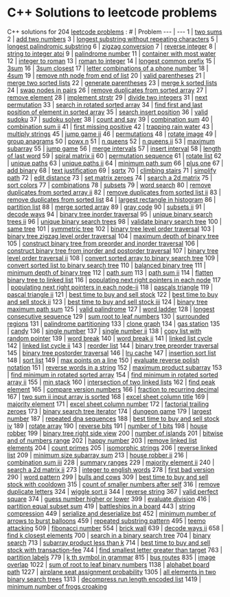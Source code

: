 # C++ Solutions to leetcode problems
C++ solutions for 204 [leetcode problems](https://leetcode.com/problemset/all/) :
 \# | Problem 
--- | --- 
1 | [two sums](1_two_sums.md)
2 | [add two numbers](2_add_two_numbers.md)
3 | [longest substring without repeating characters](3_longest_substring_without_repeating_characters.md)
5 | [longest palindromic substring](5_longest_palindromic_substring.md)
6 | [zigzag conversion](6_zigzag_conversion.md)
7 | [reverse integer](7_reverse_integer.md)
8 | [string to integer atoi](8_string_to_integer_atoi.md)
9 | [palindrome number](9_palindrome_number.md)
11 | [container with most water](11_container_with_most_water.md)
12 | [integer to roman](12_integer_to_roman.md)
13 | [roman to integer](13_roman_to_integer.md)
14 | [longest common prefix](14_longest_common_prefix.md)
15 | [3sum](15_3sum.md)
16 | [3sum closest](16_3sum_closest.md)
17 | [letter combinations of a phone number](17_letter_combinations_of_a_phone_number.md)
18 | [4sum](18_4sum.md)
19 | [remove nth node from end of list](19_remove_nth_node_from_end_of_list.md)
20 | [valid parentheses](20_valid_parentheses.md)
21 | [merge two sorted lists](21_merge_two_sorted_lists.md)
22 | [generate parentheses](22_generate_parentheses.md)
23 | [merge k sorted lists](23_merge_k_sorted_lists.md)
24 | [swap nodes in pairs](24_swap_nodes_in_pairs.md)
26 | [remove duplicates from sorted array](26_remove_duplicates_from_sorted_array.md)
27 | [remove element](27_remove_element.md)
28 | [implement strstr](28_implement_strstr.md)
29 | [divide two integers](29_divide_two_integers.md)
31 | [next permutation](31_next_permutation.md)
33 | [search in rotated sorted array](33_search_in_rotated_sorted_array.md)
34 | [find first and last position of element in sorted array](34_find_first_and_last_position_of_element_in_sorted_array.md)
35 | [search insert position](35_search_insert_position.md)
36 | [valid sudoku](36_valid_sudoku.md)
37 | [sudoku solver](37_sudoku_solver.md)
38 | [count and say](38_count_and_say.md)
39 | [combination sum](39_combination_sum.md)
40 | [combination sum ii](40_combination_sum_ii.md)
41 | [first missing positive](41_first_missing_positive.md)
42 | [trapping rain water](42_trapping_rain_water.md)
43 | [multiply strings](43_multiply_strings.md)
45 | [jump game ii](45_jump_game_ii.md)
46 | [permutations](46_permutations.md)
48 | [rotate image](48_rotate_image.md)
49 | [group anagrams](49_group_anagrams.md)
50 | [powx n](50_powx_n.md)
51 | [n queens](51_n_queens.md)
52 | [n queens ii](52_n_queens_ii.md)
53 | [maximum subarray](53_maximum_subarray.md)
55 | [jump game](55_jump_game.md)
56 | [merge intervals](56_merge_intervals.md)
57 | [insert interval](57_insert_interval.md)
58 | [length of last word](58_length_of_last_word.md)
59 | [spiral matrix ii](59_spiral_matrix_ii.md)
60 | [permutation sequence](60_permutation_sequence.md)
61 | [rotate list](61_rotate_list.md)
62 | [unique paths](62_unique_paths.md)
63 | [unique paths ii](63_unique_paths_ii.md)
64 | [minimum path sum](64_minimum_path_sum.md)
66 | [plus one](66_plus_one.md)
67 | [add binary](67_add_binary.md)
68 | [text justification](68_text_justification.md)
69 | [sqrtx](69_sqrtx.md)
70 | [climbing stairs](70_climbing_stairs.md)
71 | [simplify path](71_simplify_path.md)
72 | [edit distance](72_edit_distance.md)
73 | [set matrix zeroes](73_set_matrix_zeroes.md)
74 | [search a 2d matrix](74_search_a_2d_matrix.md)
75 | [sort colors](75_sort_colors.md)
77 | [combinations](77_combinations.md)
78 | [subsets](78_subsets.md)
79 | [word search](79_word_search.md)
80 | [remove duplicates from sorted array ii](80_remove_duplicates_from_sorted_array_ii.md)
82 | [remove duplicates from sorted list ii](82_remove_duplicates_from_sorted_list_ii.md)
83 | [remove duplicates from sorted list](83_remove_duplicates_from_sorted_list.md)
84 | [largest rectangle in histogram](84_largest_rectangle_in_histogram.md)
86 | [partition list](86_partition_list.md)
88 | [merge sorted array](88_merge_sorted_array.md)
89 | [gray code](89_gray_code.md)
90 | [subsets ii](90_subsets_ii.md)
91 | [decode ways](91_decode_ways.md)
94 | [binary tree inorder traversal](94_binary_tree_inorder_traversal.md)
95 | [unique binary search trees ii](95_unique_binary_search_trees_ii.md)
96 | [unique binary search trees](96_unique_binary_search_trees.md)
98 | [validate binary search tree](98_validate_binary_search_tree.md)
100 | [same tree](100_same_tree.md)
101 | [symmetric tree](101_symmetric_tree.md)
102 | [binary tree level order traversal](102_binary_tree_level_order_traversal.md)
103 | [binary tree zigzag level order traversal](103_binary_tree_zigzag_level_order_traversal.md)
104 | [maximum depth of binary tree](104_maximum_depth_of_binary_tree.md)
105 | [construct binary tree from preorder and inorder traversal](105_construct_binary_tree_from_preorder_and_inorder_traversal.md)
106 | [construct binary tree from inorder and postorder traversal](106_construct_binary_tree_from_inorder_and_postorder_traversal.md)
107 | [binary tree level order traversal ii](107_binary_tree_level_order_traversal_ii.md)
108 | [convert sorted array to binary search tree](108_convert_sorted_array_to_binary_search_tree.md)
109 | [convert sorted list to binary search tree](109_convert_sorted_list_to_binary_search_tree.md)
110 | [balanced binary tree](110_balanced_binary_tree.md)
111 | [minimum depth of binary tree](111_minimum_depth_of_binary_tree.md)
112 | [path sum](112_path_sum.md)
113 | [path sum ii](113_path_sum_ii.md)
114 | [flatten binary tree to linked list](114_flatten_binary_tree_to_linked_list.md)
116 | [populating next right pointers in each node](116_populating_next_right_pointers_in_each_node.md)
117 | [populating next right pointers in each node-ii](117_populating_next_right_pointers_in_each_node-ii.md)
118 | [pascals triangle](118_pascals_triangle.md)
119 | [pascal triangle ii](119_pascal_triangle_ii.md)
121 | [best time to buy and sell stock](121_best_time_to_buy_and_sell_stock.md)
122 | [best time to buy and sell stock ii](122_best_time_to_buy_and_sell_stock_ii.md)
123 | [best time to buy and sell stock iii](123_best_time_to_buy_and_sell_stock_iii.md)
124 | [binary tree maximum path sum](124_binary_tree_maximum_path_sum.md)
125 | [valid palindrome](125_valid_palindrome.md)
127 | [word ladder](127_word_ladder.md)
128 | [longest consecutive sequence](128_longest_consecutive_sequence.md)
129 | [sum root to leaf numbers](129_sum_root_to_leaf_numbers.md)
130 | [surrounded regions](130_surrounded_regions.md)
131 | [palindrome partitioning](131_palindrome_partitioning.md)
133 | [clone graph](133_clone_graph.md)
134 | [gas station](134_gas_station.md)
135 | [candy](135_candy.md)
136 | [single number](136_single_number.md)
137 | [single number ii](137_single_number_ii.md)
138 | [copy list with random pointer](138_copy_list_with_random_pointer.md)
139 | [word break](139_word_break.md)
140 | [word break ii](140_word_break_ii.md)
141 | [linked list cycle](141_linked_list_cycle.md)
142 | [linked list cycle ii](142_linked_list_cycle_ii.md)
143 | [reorder list](143_reorder_list.md)
144 | [binary tree preorder traversal](144_binary_tree_preorder_traversal.md)
145 | [binary tree postorder traversal](145_binary_tree_postorder_traversal.md)
146 | [lru cache](146_lru_cache.md)
147 | [insertion sort list](147_insertion_sort_list.md)
148 | [sort list](148_sort_list.md)
149 | [max points on a line](149_max_points_on_a_line.md)
150 | [evaluate reverse polish notation](150_evaluate_reverse_polish_notation.md)
151 | [reverse words in a string](151_reverse_words_in_a_string.md)
152 | [maximum product subarray](152_maximum_product_subarray.md)
153 | [find minimum in rotated sorted array](153_find_minimum_in_rotated_sorted_array.md)
154 | [find minimum in rotated sorted array ii](154_find_minimum_in_rotated_sorted_array_ii.md)
155 | [min stack](155_min_stack.md)
160 | [intersection of two linked lists](160_intersection_of_two_linked_lists.md)
162 | [find peak element](162_find_peak_element.md)
165 | [compare version numbers](165_compare_version_numbers.md)
166 | [fraction to recurring decimal](166_fraction_to_recurring_decimal.md)
167 | [two sum ii input array is sorted](167_two_sum_ii_input_array_is_sorted.md)
168 | [excel sheet column title](168_excel_sheet_column_title.md)
169 | [majority element](169_majority_element.md)
171 | [excel sheet column number](171_excel_sheet_column_number.md)
172 | [factorial trailing zeroes](172_factorial_trailing_zeroes.md)
173 | [binary search tree iterator](173_binary_search_tree_iterator.md)
174 | [dungeon game](174_dungeon_game.md)
179 | [largest number](179_largest_number.md)
187 | [repeated dna sequences](187_repeated_dna_sequences.md)
188 | [best time to buy and sell stock iv](188_best_time_to_buy_and_sell_stock_iv.md)
189 | [rotate array](189_rotate_array.md)
190 | [reverse bits](190_reverse_bits.md)
191 | [number of 1 bits](191_number_of_1_bits.md)
198 | [house robber](198_house_robber.md)
199 | [binary tree right side view](199_binary_tree_right_side_view.md)
200 | [number of islands](200_number_of_islands.md)
201 | [bitwise and of numbers range](201_bitwise_and_of_numbers_range.md)
202 | [happy number](202_happy_number.md)
203 | [remove linked list elements](203_remove_linked_list_elements.md)
204 | [count primes](204_count_primes.md)
205 | [isomorphic strings](205_isomorphic_strings.md)
206 | [reverse linked list](206_reverse_linked_list.md)
209 | [minimum size subarray sum](209_minimum_size_subarray_sum.md)
213 | [house robber ii](213_house_robber_ii.md)
216 | [combination sum iii](216_combination_sum_iii.md)
228 | [summary ranges](228_summary_ranges.md)
229 | [majority element ii](229_majority_element_ii.md)
240 | [search a 2d matrix ii](240_search_a_2d_matrix_ii.md)
273 | [integer to english words](273_integer_to_english_words.md)
278 | [first bad version](278_first_bad_version.md)
290 | [word pattern](290_word_pattern.md)
299 | [bulls and cows](299_bulls_and_cows.md)
309 | [best time to buy and sell stock with cooldown](309_best_time_to_buy_and_sell_stock_with_cooldown.md)
315 | [count of smaller numbers after self](315_count_of_smaller_numbers_after_self.md)
316 | [remove duplicate letters](316_remove_duplicate_letters.md)
324 | [wiggle sort ii](324_wiggle_sort_ii.md)
344 | [reverse string](344_reverse_string.md)
367 | [valid perfect square](367_valid_perfect_square.md)
374 | [guess number higher or lower](374_guess_number_higher_or_lower.md)
399 | [evaluate division](399_evaluate_division.md)
416 | [partition equal subset sum](416_partition_equal_subset_sum.md)
419 | [battleships in a board](419_battleships_in_a_board.md)
443 | [string compression](443_string_compression.md)
449 | [serialize and deserialize bst](449_serialize_and_deserialize_bst.md)
452 | [minimum number of arrows to burst balloons](452_minimum_number_of_arrows_to_burst_balloons.md)
459 | [repeated substring pattern](459_repeated_substring_pattern.md)
495 | [teemo attacking](495_teemo_attacking.md)
509 | [fibonacci number](509_fibonacci_number.md)
554 | [brick wall](554_brick_wall.md)
639 | [decode ways ii](639_decode_ways_ii.md)
658 | [find k closest elements](658_find_k_closest_elements.md)
700 | [search in a binary search tree](700_search_in_a_binary_search_tree.md)
704 | [binary search](704_binary_search.md)
713 | [subarray product less than k](713_subarray_product_less_than_k.md)
714 | [best time to buy and sell stock with transaction-fee](714_best_time_to_buy_and_sell_stock_with_transaction-fee.md)
744 | [find smallest letter greater than target](744_find_smallest_letter_greater_than_target.md)
763 | [partition labels](763_partition_labels.md)
779 | [k th symbol in grammar](779_k_th_symbol_in_grammar.md)
815 | [bus routes](815_bus_routes.md)
835 | [image overlap](835_image_overlap.md)
1022 | [sum of root to leaf binary numbers](1022_sum_of_root_to_leaf_binary_numbers.md)
1138 | [alphabet board path](1138_alphabet_board_path.md)
1227 | [airplane seat assignment probability](1227_airplane_seat_assignment_probability.md)
1305 | [all elements in two binary search trees](1305_all_elements_in_two_binary_search_trees.md)
1313 | [decompress run length encoded list](1313_decompress_run_length_encoded_list.md)
1419 | [minimum number of frogs croaking](1419_minimum_number_of_frogs_croaking.md)
